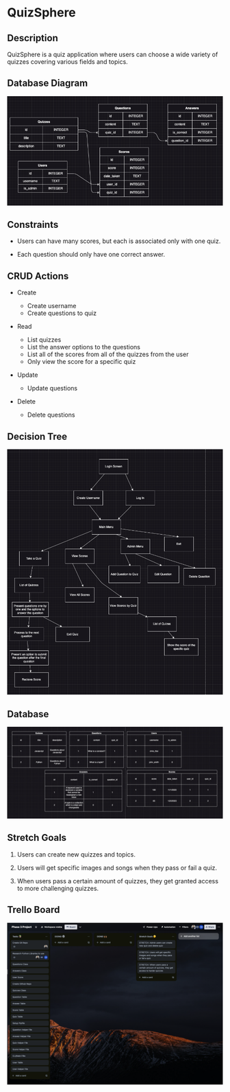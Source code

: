 # QuizSphere

<!-- Headings -->

## Description

QuizSphere is a quiz application where users can choose a wide variety of quizzes covering various fields and topics.

## Database Diagram

![DatabaseDiagram](./planning/database-diagram.png)

## Constraints

- Users can have many scores, but each is associated only with one quiz.

- Each question should only have one correct answer.

## CRUD Actions

- Create

  - Create username
  - Create questions to quiz

- Read

  - List quizzes
  - List the answer options to the questions
  - List all of the scores from all of the quizzes from the user
  - Only view the score for a specific quiz

- Update

  - Update questions

- Delete

  - Delete questions

## Decision Tree

![DecisionTree](./planning/decision-tree.png)

## Database

![Database](./planning/Database.png)

## Stretch Goals

1. Users can create new quizzes and topics.

2. Users will get specific images and songs when they pass or fail a quiz.

3. When users pass a certain amount of quizzes, they get granted access to more challenging quizzes.

## Trello Board

![Trello Board](./planning/TrelloBoard.png)
